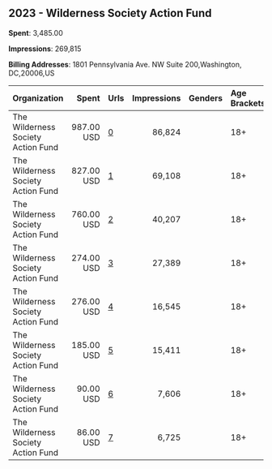 ## 2023 - Wilderness Society Action Fund 
**Spent**: 3,485.00

**Impressions**: 269,815

**Billing Addresses**: 1801 Pennsylvania Ave. NW Suite 200,Washington, DC,20006,US

|Organization|Spent|Urls|Impressions|Genders|Age Brackets|Country Codes|
|:---|---:|:---|---:|:---|:---|:---|
|The Wilderness Society Action Fund|987.00 USD|[0](https://www.snap.com/political-ads/asset/fc202e2cb6dbccf712a9bfa717aff70791bfc651c098ae7cfa425d9dae54735c?mediaType=mp4)|86,824||18+|united states|
|The Wilderness Society Action Fund|827.00 USD|[1](https://www.snap.com/political-ads/asset/173768732dea7111dbc601a21f90c2272e21a10548455bf5349539d154d48b3f?mediaType=mp4)|69,108||18+|united states|
|The Wilderness Society Action Fund|760.00 USD|[2](https://www.snap.com/political-ads/asset/fc202e2cb6dbccf712a9bfa717aff70791bfc651c098ae7cfa425d9dae54735c?mediaType=mp4)|40,207||18+|united states|
|The Wilderness Society Action Fund|274.00 USD|[3](https://www.snap.com/political-ads/asset/173768732dea7111dbc601a21f90c2272e21a10548455bf5349539d154d48b3f?mediaType=mp4)|27,389||18+|united states|
|The Wilderness Society Action Fund|276.00 USD|[4](https://www.snap.com/political-ads/asset/ae19ed27a4d3b24253a60256d03924645e345e601db5623d7d55b977e1ac022e?mediaType=mp4)|16,545||18+|united states|
|The Wilderness Society Action Fund|185.00 USD|[5](https://www.snap.com/political-ads/asset/ae19ed27a4d3b24253a60256d03924645e345e601db5623d7d55b977e1ac022e?mediaType=mp4)|15,411||18+|united states|
|The Wilderness Society Action Fund|90.00 USD|[6](https://www.snap.com/political-ads/asset/b8a06bc1a8a6af80eff86583b8ae160b3ed29fdf451d0cab61903d0a04326b75?mediaType=mp4)|7,606||18+|united states|
|The Wilderness Society Action Fund|86.00 USD|[7](https://www.snap.com/political-ads/asset/b8a06bc1a8a6af80eff86583b8ae160b3ed29fdf451d0cab61903d0a04326b75?mediaType=mp4)|6,725||18+|united states|

